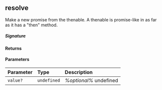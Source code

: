 ## resolve<R>

Make a new promise from the thenable. 
A thenable is promise-like in as far as it has a "then" method.

##### Signature

#### Returns

#### Parameters


| Parameter	   | Type    | Description |
|:-------------|:---------------|:------------|
| `value? `    | `undefined` | _%optional%_ undefined |


